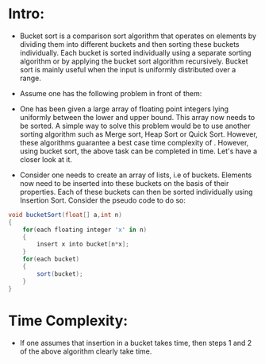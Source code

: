 # Intro:

- Bucket sort is a comparison sort algorithm that operates on elements by dividing them into different buckets and then sorting these buckets individually. Each bucket is sorted individually using a separate sorting algorithm or by applying the bucket sort algorithm recursively. Bucket sort is mainly useful when the input is uniformly distributed over a range.

- Assume one has the following problem in front of them:

- One has been given a large array of floating point integers lying uniformly between the lower and upper bound. This array now needs to be sorted. A simple way to solve this problem would be to use another sorting algorithm such as Merge sort, Heap Sort or Quick Sort. However, these algorithms guarantee a best case time complexity of . However, using bucket sort, the above task can be completed in time. Let's have a closer look at it.

- Consider one needs to create an array of lists, i.e of buckets. Elements now need to be inserted into these buckets on the basis of their properties. Each of these buckets can then be sorted individually using Insertion Sort. Consider the pseudo code to do so:

```csharp
void bucketSort(float[] a,int n)
{
    for(each floating integer 'x' in n)
    {
        insert x into bucket[n*x];
    }
    for(each bucket)
    {
        sort(bucket);
    }
}
```

# Time Complexity:

- If one assumes that insertion in a bucket takes time, then steps 1 and 2 of the above algorithm clearly take time.
